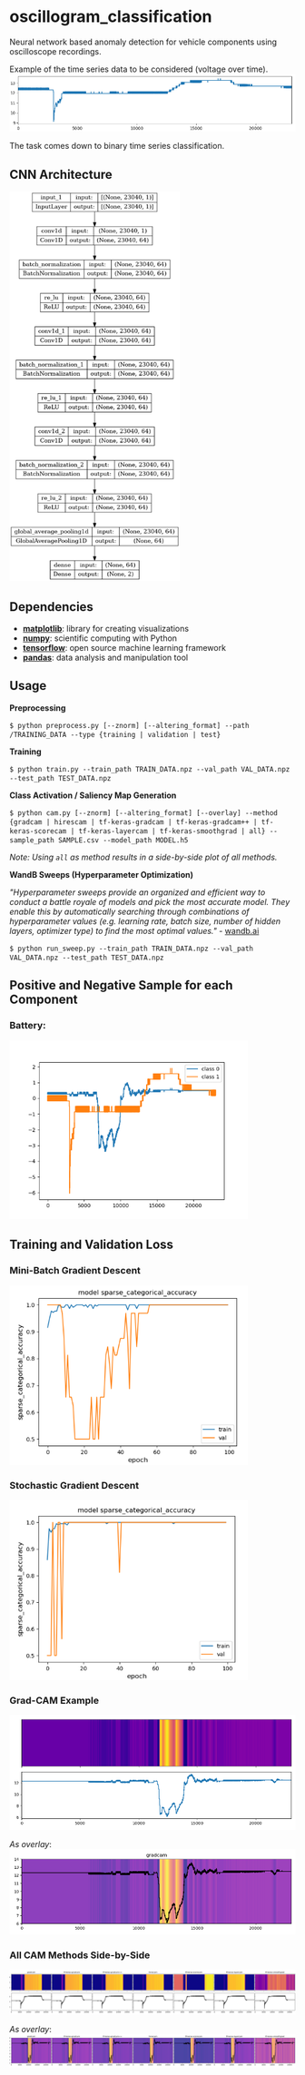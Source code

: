 # oscillogram_classification

Neural network based anomaly detection for vehicle components using oscilloscope recordings.

Example of the time series data to be considered (voltage over time).
![](img/plot.png)

The task comes down to binary time series classification.

## CNN Architecture
<img src="img/model.png" width="300">

## Dependencies

- [**matplotlib**](https://matplotlib.org/): library for creating visualizations
- [**numpy**](https://numpy.org/): scientific computing with Python
- [**tensorflow**](https://pypi.org/project/tensorflow/): open source machine learning framework
- [**pandas**](https://pandas.pydata.org/): data analysis and manipulation tool

## Usage

**Preprocessing**
```
$ python preprocess.py [--znorm] [--altering_format] --path /TRAINING_DATA --type {training | validation | test}
```
**Training**
```
$ python train.py --train_path TRAIN_DATA.npz --val_path VAL_DATA.npz --test_path TEST_DATA.npz
```
**Class Activation / Saliency Map Generation**
```
$ python cam.py [--znorm] [--altering_format] [--overlay] --method {gradcam | hirescam | tf-keras-gradcam | tf-keras-gradcam++ | tf-keras-scorecam | tf-keras-layercam | tf-keras-smoothgrad | all} --sample_path SAMPLE.csv --model_path MODEL.h5
```
*Note: Using `all` as method results in a side-by-side plot of all methods.*

**WandB Sweeps (Hyperparameter Optimization)**

*"Hyperparameter sweeps provide an organized and efficient way to conduct a battle royale of models and pick the most accurate model. They enable this by automatically searching through combinations of hyperparameter values (e.g. learning rate, batch size, number of hidden layers, optimizer type) to find the most optimal values."* - [wandb.ai](https://wandb.ai/site/articles/introduction-hyperparameter-sweeps)

```
$ python run_sweep.py --train_path TRAIN_DATA.npz --val_path VAL_DATA.npz --test_path TEST_DATA.npz
```

## Positive and Negative Sample for each Component

### Battery:
<img src="img/example.png" width="420">

## Training and Validation Loss

### Mini-Batch Gradient Descent
<img src="img/mini_batch_gd.png" width="420">

### Stochastic Gradient Descent
<img src="img/stochastic_gd.png" width="420">

### Grad-CAM Example
![](img/heatmap.png)

*As overlay*:
![](img/gradcam_over.png)

### All CAM Methods Side-by-Side
![](img/all.png)

*As overlay*:
![](img/all_overlay.png)
